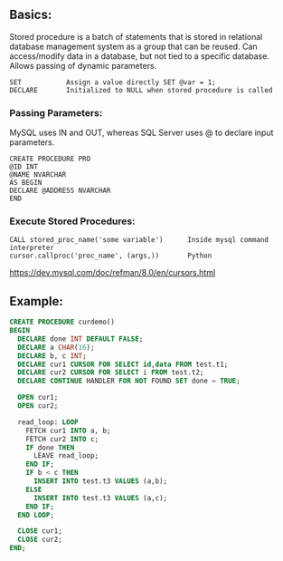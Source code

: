 ## Basics:
Stored procedure is a batch of statements that is stored in relational database management system as a group that can be reused. Can access/modify data in a database, but not tied to a specific database. Allows passing of dynamic parameters. 

```
SET           Assign a value directly SET @var = 1;
DECLARE       Initialized to NULL when stored procedure is called
```

### Passing Parameters:
MySQL uses IN and OUT, whereas SQL Server uses @ to declare input parameters. 
```
CREATE PROCEDURE PRO
@ID INT
@NAME NVARCHAR
AS BEGIN
DECLARE @ADDRESS NVARCHAR 
END
```

### Execute Stored Procedures:
```
CALL stored_proc_name('some variable')      Inside mysql command interpreter
cursor.callproc('proc_name', (args,))       Python
```

https://dev.mysql.com/doc/refman/8.0/en/cursors.html

## Example:
```sql
CREATE PROCEDURE curdemo()
BEGIN
  DECLARE done INT DEFAULT FALSE;
  DECLARE a CHAR(16);
  DECLARE b, c INT;
  DECLARE cur1 CURSOR FOR SELECT id,data FROM test.t1;
  DECLARE cur2 CURSOR FOR SELECT i FROM test.t2;
  DECLARE CONTINUE HANDLER FOR NOT FOUND SET done = TRUE;

  OPEN cur1;
  OPEN cur2;

  read_loop: LOOP
    FETCH cur1 INTO a, b;
    FETCH cur2 INTO c;
    IF done THEN
      LEAVE read_loop;
    END IF;
    IF b < c THEN
      INSERT INTO test.t3 VALUES (a,b);
    ELSE
      INSERT INTO test.t3 VALUES (a,c);
    END IF;
  END LOOP;

  CLOSE cur1;
  CLOSE cur2;
END;
```
